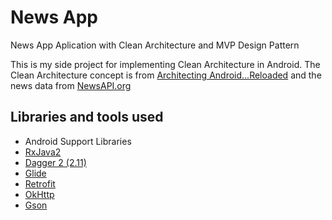 # News App
News App Aplication with Clean Architecture and MVP Design Pattern

This is my side project for implementing Clean Architecture in Android. 
The Clean Architecture concept is from [Architecting Android...Reloaded](https://fernandocejas.com/2018/05/07/architecting-android-reloaded/)
and the news data from [NewsAPI.org](https://newsapi.org/)

## Libraries and tools used
* Android Support Libraries
* [RxJava2](https://github.com/ReactiveX/RxJava/wiki/What's-different-in-2.0)
* [Dagger 2 (2.11)](https://github.com/google/dagger)
* [Glide](https://github.com/bumptech/glide)
* [Retrofit](http://square.github.io/retrofit/)
* [OkHttp](http://square.github.io/okhttp/)
* [Gson](https://github.com/google/gson)
